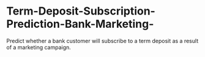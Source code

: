 # Term-Deposit-Subscription-Prediction-Bank-Marketing-
Predict whether a bank customer will subscribe to a term deposit as a result of a marketing campaign.
